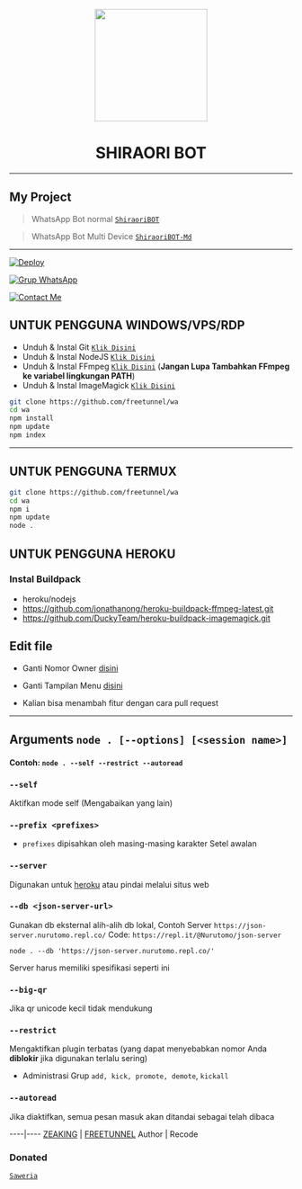 <p align="center">
	<img src="https://media.giphy.com/media/Xr2km20NNBNqSN6iwu/giphy.gif" width="200" style="margin-left: auto;margin-right: auto;display: block;">
</p>
<h1 align="center">SHIRAORI BOT</h1>

---
## My Project
> WhatsApp Bot normal [`ShiraoriBOT`](https://github.com/ilmanhdyt/ShiraoriBOT)

> WhatsApp Bot Multi Device [`ShiraoriBOT-Md`](https://github.com/ilmanhdyt/ShiraoriBOT-Md)
---





[![Deploy](https://www.herokucdn.com/deploy/button.svg)](https://heroku.com/deploy?template=https://github.com/ilmanhdyt/ShiraoriBOT)

[![Grup WhatsApp](https://img.shields.io/badge/GroupWhatsapp-25D366?style=for-the-badge&logo=whatsapp&logoColor=white)](https://chat.whatsapp.com/D7TmQm7UcfIBELBux19kIA)

[![Contact Me](https://img.shields.io/badge/ContactMe-25D366?style=for-the-badge&logo=whatsapp&logoColor=white)](https://wa.me/6281351047727)


## UNTUK PENGGUNA WINDOWS/VPS/RDP

* Unduh & Instal Git [`Klik Disini`](https://git-scm.com/downloads)
* Unduh & Instal NodeJS [`Klik Disini`](https://nodejs.org/en/download)
* Unduh & Instal FFmpeg [`Klik Disini`](https://ffmpeg.org/download.html) (**Jangan Lupa Tambahkan FFmpeg ke variabel lingkungan PATH**)
* Unduh & Instal ImageMagick [`Klik Disini`](https://imagemagick.org/script/download.php)

```bash
git clone https://github.com/freetunnel/wa
cd wa
npm install
npm update
npm index
```

---------

## UNTUK PENGGUNA TERMUX
```bash
git clone https://github.com/freetunnel/wa
cd wa
npm i
npm update
node .
```

## UNTUK PENGGUNA HEROKU

### Instal Buildpack
* heroku/nodejs
* https://github.com/jonathanong/heroku-buildpack-ffmpeg-latest.git
* https://github.com/DuckyTeam/heroku-buildpack-imagemagick.git


## Edit file
- Ganti Nomor Owner [disini](https://github.com/freetunnel/wa/blob/main/config.js)
- Ganti Tampilan Menu [disini](https://github.com/freetunnel/wa/blob/main/plugins/menu.js)

- Kalian bisa menambah fitur dengan cara pull request


---------

## Arguments `node . [--options] [<session name>]`

#### Contoh: `node . --self --restrict --autoread`

### `--self`

Aktifkan mode self (Mengabaikan yang lain)

### `--prefix <prefixes>`

* `prefixes` dipisahkan oleh masing-masing karakter
Setel awalan

### `--server`

Digunakan untuk [heroku](https://heroku.com/) atau pindai melalui situs web

### `--db <json-server-url>`

Gunakan db eksternal alih-alih db lokal, 
Contoh Server `https://json-server.nurutomo.repl.co/`
Code: `https://repl.it/@Nurutomo/json-server`

`node . --db 'https://json-server.nurutomo.repl.co/'`

Server harus memiliki spesifikasi seperti ini


### `--big-qr`

Jika qr unicode kecil tidak mendukung

### `--restrict`

Mengaktifkan plugin terbatas (yang dapat menyebabkan nomor Anda **diblokir** jika digunakan terlalu sering)

* Administrasi Grup `add, kick, promote, demote`, `kickall`


### `--autoread`

Jika diaktifkan, semua pesan masuk akan ditandai sebagai telah dibaca


----|----
[ZEAKING](https://github.com/zeaking) | [FREETUNNEL](https://github.com/freetunnel)
 Author | Recode 


### Donated

[`Saweria`](https://saweria.co/Zeaking)
